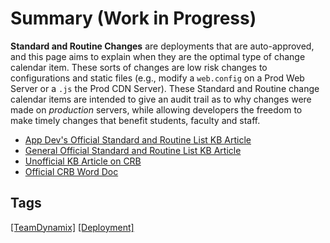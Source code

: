 # Summary (Work in Progress)
**Standard and Routine Changes** are deployments that are auto-approved, and this page aims to explain when they are the optimal type of change calendar item. These sorts of changes are low risk changes to configurations and static files (e.g., modify a `web.config` on a Prod Web Server or a `.js` the Prod CDN Server). These Standard and Routine change calendar items are intended to give an audit trail as to why changes were made on *production* servers, while allowing developers the freedom to make timely changes that benefit students, faculty and staff.

* [App Dev's Official Standard and Routine List KB Article](https://cmich.teamdynamix.com/TDClient/664/Portal/KB/ArticleDet?ID=36523)
* [General Official Standard and Routine List KB Article](https://cmich.teamdynamix.com/TDClient/664/Portal/KB/ArticleDet?ID=36343)
* [Unofficial KB Article on CRB](https://cmich.teamdynamix.com/TDClient/664/Portal/KB/ArticleDet?ID=20145)
* [Official CRB Word Doc](https://centralmichigan.sharepoint.com/:w:/r/sites/oit/_layouts/15/guestaccess.aspx?e=ZE9gU6&share=EeaMUcEE7OZCjX90kiNYqYQB2lEmXUASiHPqgOcGCmooBw)

## Tags
[[TeamDynamix]](https://code.cmich.edu/search?project_id=365&repository_ref=master&scope=wiki_blobs&search=TeamDynamixTag)
[[Deployment]](https://code.cmich.edu/search?project_id=365&repository_ref=master&scope=wiki_blobs&search=DeploymentTag)